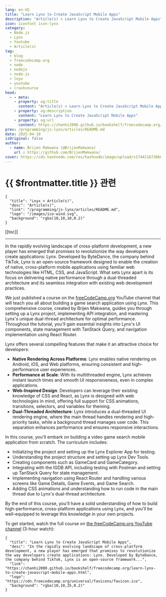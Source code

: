 ```yaml
---
lang: en-US
title: "Learn Lynx to Create JavaScript Mobile Apps"
description: "Article(s) > Learn Lynx to Create JavaScript Mobile Apps"
icon: iconfont icon-lynx
category:
  - Node.js
  - Lynx
  - Youtube
  - Article(s)
tag:
  - blog
  - freecodecamp.org
  - node
  - nodejs
  - node-js
  - lnyx
  - youtube
  - crashcourse
head:
  - - meta:
    - property: og:title
      content: "Article(s) > Learn Lynx to Create JavaScript Mobile Apps"
    - property: og:description
      content: "Learn Lynx to Create JavaScript Mobile Apps"
    - property: og:url
      content: https://chanhi2000.github.io/bookshelf/freecodecamp.org/learn-lynx-to-create-javascript-mobile-apps.html
prev: /programming/js-lynx/articles/README.md
date: 2025-04-10
isOriginal: false
author:
  - name: Brijen Makwana (@BrijenMakwana)
    url : https://github.com/BrijenMakwana/
cover: https://cdn.hashnode.com/res/hashnode/image/upload/v1744216738661/fb1664d6-011e-4d79-8236-c6999f0acab6.png
---
```


# {{ $frontmatter.title }} 관련

```component VPCard
{
  "title": "Lnyx > Article(s)",
  "desc": "Article(s)",
  "link": "/programming/js-lynx/articles/README.md",
  "logo": "/images/ico-wind.svg",
  "background": "rgba(10,10,10,0.2)"
}
```

[[toc]]

---

<SiteInfo
  name="Learn Lynx to Create JavaScript Mobile Apps"
  desc="In the rapidly evolving landscape of cross-platform development, a new player has emerged that promises to revolutionize the way developers create applications: Lynx. Developed by ByteDance, the company behind TikTok, Lynx is an open-source framework..."
  url="https://freecodecamp.org/news/learn-lynx-to-create-javascript-mobile-apps"
  logo="https://cdn.freecodecamp.org/universal/favicons/favicon.ico"
  preview="https://cdn.hashnode.com/res/hashnode/image/upload/v1744216738661/fb1664d6-011e-4d79-8236-c6999f0acab6.png"/>

In the rapidly evolving landscape of cross-platform development, a new player has emerged that promises to revolutionize the way developers create applications: Lynx. Developed by ByteDance, the company behind TikTok, Lynx is an open-source framework designed to enable the creation of native, cross-platform mobile applications using familiar web technologies like HTML, CSS, and JavaScript. What sets Lynx apart is its focus on delivering native performance through a dual-threaded architecture and its seamless integration with existing web development practices.

We just published a course on the [<FontIcon icon="fa-brands fa-free-code-camp"/>freeCodeCamp.org](http://freeCodeCamp.org) YouTube channel that will teach you all about building a game search application using Lynx. This comprehensive course, created by Brijen Makwana, guides you through setting up a Lynx project, implementing API integration, and mastering Lynx's unique dual-thread architecture for optimal performance. Throughout the tutorial, you'll gain essential insights into Lynx's UI components, state management with TanStack Query, and navigation implementation using React Router.

Lynx offers several compelling features that make it an attractive choice for developers:

- **Native Rendering Across Platforms**: Lynx enables native rendering on Android, iOS, and Web platforms, ensuring consistent and high-performance user experiences.
- **Performance at Scale**: With its multithreaded engine, Lynx achieves instant launch times and smooth UI responsiveness, even in complex applications.
- **Web-Inspired Design**: Developers can leverage their existing knowledge of CSS and React, as Lynx is designed with web technologies in mind, offering full support for CSS animations, transitions, selectors, and variables for theming.
- **Dual-Threaded Architecture**: Lynx introduces a dual-threaded UI rendering engine, where the main thread handles rendering and high-priority tasks, while a background thread manages user code. This separation enhances performance and ensures responsive interactions.

In this course, you'll embark on building a video game search mobile application from scratch. The curriculum includes:

- Initializing the project and setting up the Lynx Explorer App for testing.
- Understanding the project structure and setting up Lynx Dev Tools.
- Creating components such as GameCard and GameCategory.
- Integrating with the IGDB API, including testing with Postman and setting up TanStack Query for state management.
- Implementing navigation using React Router and handling various screens like Game Details, Game Events, and Game Search.
- Adding CSS animations and understanding how to run code in the main thread due to Lynx's dual-thread architecture.

By the end of this course, you'll have a solid understanding of how to build high-performance, cross-platform applications using Lynx, and you'll be well-equipped to leverage this knowledge in your own projects.

To get started, watch the full course on [<FontIcon icon="fa-brands fa-youtube"/>the freeCodeCamp.org YouTube channel](https://youtu.be/KCQsP91Wor0) (3-hour watch):

<VidStack src="youtube/KCQsP91Wor0" />

<!-- TODO: add ARTICLE CARD -->
```component VPCard
{
  "title": "Learn Lynx to Create JavaScript Mobile Apps",
  "desc": "In the rapidly evolving landscape of cross-platform development, a new player has emerged that promises to revolutionize the way developers create applications: Lynx. Developed by ByteDance, the company behind TikTok, Lynx is an open-source framework...",
  "link": "https://chanhi2000.github.io/bookshelf/freecodecamp.org/learn-lynx-to-create-javascript-mobile-apps.html",
  "logo": "https://cdn.freecodecamp.org/universal/favicons/favicon.ico",
  "background": "rgba(10,10,35,0.2)"
}
```
